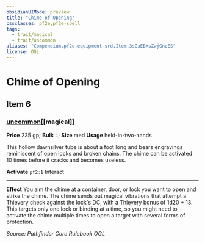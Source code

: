 ```yaml
---
obsidianUIMode: preview
title: "Chime of Opening"
cssclasses: pf2e,pf2e-spell
tags:
  - trait/magical
  - trait/uncommon
aliases: "Compendium.pf2e.equipment-srd.Item.3sGpEBXsZwjGnoES"
license: OGL
---
```

# Chime of Opening
## Item 6
### [uncommon](uncommon "Uncommon Rarity Trait")[[magical]]


**Price** 235 gp; 
**Bulk** L; **Size** med
**Usage** held-in-two-hands

This hollow dawnsilver tube is about a foot long and bears engravings reminiscent of open locks and broken chains. The chime can be activated 10 times before it cracks and becomes useless.

**Activate** `pf2:1` Interact

* * *

**Effect** You aim the chime at a container, door, or lock you want to open and strike the chime. The chime sends out magical vibrations that attempt a Thievery check against the lock's DC, with a Thievery bonus of 1d20 + 13. This targets only one lock or binding at a time, so you might need to activate the chime multiple times to open a target with several forms of protection.

*Source: Pathfinder Core Rulebook*
*OGL*